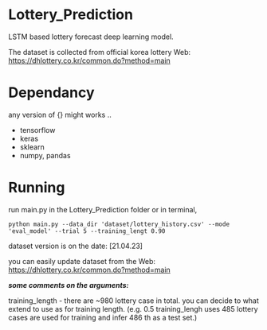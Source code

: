 # Lottery_Prediction
LSTM based lottery forecast deep learning model.

The dataset is collected from official korea lottery Web: https://dhlottery.co.kr/common.do?method=main

# Dependancy
any version of {} might works ..

* tensorflow
* keras
* sklearn
* numpy, pandas




# Running

run main.py in the Lottery_Prediction folder
or in terminal,

``python main.py --data_dir 'dataset/lottery_history.csv' --mode 'eval_model' --trial 5 --training_lengt 0.90 ``  

dataset version is on the date: [21.04.23]

you can easily update dataset from the Web:  https://dhlottery.co.kr/common.do?method=main

***some comments on the arguments:***

training_length - there are ~980 lottery case in total. you can decide to what extend to use as for training length.
(e.g. 0.5 training_lengh uses 485 lottery cases are used for training and infer 486 th as a test set.)

